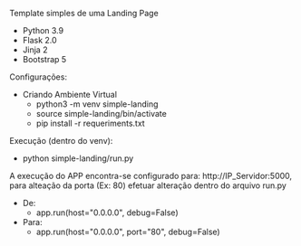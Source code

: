 Template simples de uma Landing Page

- Python 3.9
- Flask 2.0
- Jinja 2
- Bootstrap 5

Configurações:
  - Criando Ambiente Virtual
    - python3 -m venv simple-landing
    - source simple-landing/bin/activate
    - pip install -r requeriments.txt
 
 Execução (dentro do venv):
  - python simple-landing/run.py

A execução do APP encontra-se configurado para: http://IP_Servidor:5000, para alteação da porta (Ex: 80) efetuar alteração dentro do arquivo run.py 
  - De:
    - app.run(host="0.0.0.0", debug=False)
  - Para:
    - app.run(host="0.0.0.0", port="80", debug=False)
